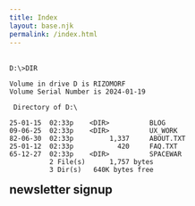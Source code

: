 ```yaml
---
title: Index
layout: base.njk
permalink: /index.html
---
```


<section class="dos-directory">

```
D:\>DIR

Volume in drive D is RIZOMORF
Volume Serial Number is 2024-01-19

 Directory of D:\

25-01-15  02:33p    <DIR>          BLOG
09-06-25  02:33p    <DIR>          UX_WORK
82-06-30  02:33p         1,337     ABOUT.TXT
25-01-12  02:33p           420     FAQ.TXT
65-12-27  02:33p    <DIR>          SPACEWAR
          2 File(s)      1,757 bytes
          3 Dir(s)   640K bytes free
```

<div id="dos-prompt-index"></div>

</section>

<section>

## newsletter signup
<div id="convertkit-form-container">
    <script async data-uid="bd10f8c849" src="https://dominickennedy.kit.com/bd10f8c849/index.js"></script>
</div>

</section>

<style>
.dos-directory pre {
    margin: 2rem 0;
    white-space: pre;
    font-family: 'DOS', monospace;
    color: var(--dos-yellow);
    border: none;
    padding: 0;
}
.dos-directory a {
    text-decoration: none;
    color: var(--dos-yellow);
}
.dos-directory a:hover {
    color: var(--dos-green);
}

#dos-prompt-index {
    margin-top: -1rem;
}
</style>

<script>
document.addEventListener('DOMContentLoaded', () => {
    const pre = document.querySelector('.dos-directory pre');
    const text = pre.textContent;
    pre.textContent = '';
    
    let i = 0;
    const typeSpeed = 10; // Adjust typing speed (ms)
    
    function typeChar() {
        if (i < text.length) {
            pre.textContent += text.charAt(i);
            i++;
            setTimeout(typeChar, typeSpeed);
        }
    }
    
    typeChar();

    // Move the DOS prompt to the index location
    const bottomPrompt = document.getElementById('dos-prompt');
    const indexPrompt = document.getElementById('dos-prompt-index');
    if (bottomPrompt && indexPrompt) {
        indexPrompt.appendChild(bottomPrompt);
        bottomPrompt.style.position = 'static';
        bottomPrompt.style.margin = '0';
        bottomPrompt.style.padding = '0';
    }
});
</script>

